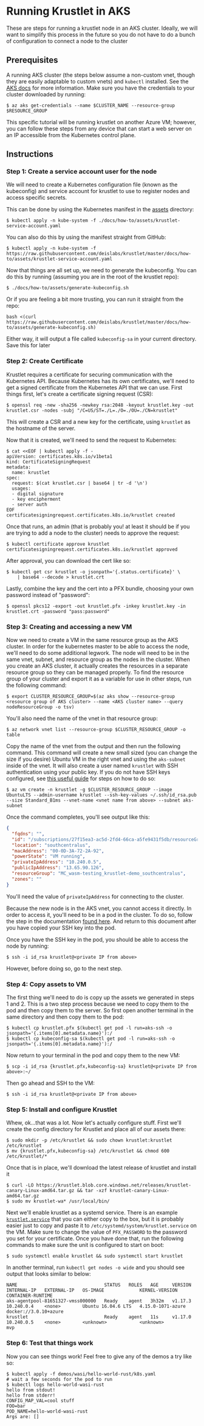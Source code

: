 # Running Krustlet in AKS

These are steps for running a krustlet node in an AKS cluster. Ideally, we will
want to simplify this process in the future so you do not have to do a bunch of
configuration to connect a node to the cluster

## Prerequisites
A running AKS cluster (the steps below assume a non-custom vnet, though they are
easily adaptable to custom vnets) and `kubectl` installed. See the [AKS
docs](https://docs.microsoft.com/en-us/azure/aks/tutorial-kubernetes-deploy-cluster)
for more information. Make sure you have the credentials to your cluster
downloaded by running:

```shell
$ az aks get-credentials --name $CLUSTER_NAME --resource-group $RESOURCE_GROUP
```

This specific tutorial will be running krustlet on another Azure VM; however,
you can follow these steps from any device that can start a web server on an IP
accessible from the Kubernetes control plane.

## Instructions

### Step 1: Create a service account user for the node
We will need to create a Kubernetes configuration file (known as the kubeconfig)
and service account for krustlet to use to register nodes and access specific
secrets.

This can be done by using the Kubernetes manifest in the [assets](./assets)
directory:

```shell
$ kubectl apply -n kube-system -f ./docs/how-to/assets/krustlet-service-account.yaml
```

You can also do this by using the manifest straight from GitHub:

```shell
$ kubectl apply -n kube-system -f https://raw.githubusercontent.com/deislabs/krustlet/master/docs/how-to/assets/krustlet-service-account.yaml
```

Now that things are all set up, we need to generate the kubeconfig. You can do
this by running (assuming you are in the root of the krustlet repo):

```shell
$ ./docs/how-to/assets/generate-kubeconfig.sh
```

Or if you are feeling a bit more trusting, you can run it straight from the
repo:
```shell
bash <(curl https://raw.githubusercontent.com/deislabs/krustlet/master/docs/how-to/assets/generate-kubeconfig.sh)
```

Either way, it will output a file called `kubeconfig-sa` in your current
directory. Save this for later

### Step 2: Create Certificate
Krustlet requires a certificate for securing communication with the Kubernetes
API. Because Kubernetes has its own certificates, we'll need to get a signed
certificate from the Kubernetes API that we can use. First things first, let's
create a certificate signing request (CSR):

```shell
$ openssl req -new -sha256 -newkey rsa:2048 -keyout krustlet.key -out krustlet.csr -nodes -subj "/C=US/ST=./L=./O=./OU=./CN=krustlet"
```

This will create a CSR and a new key for the certificate, using `krustlet` as
the hostname of the server.

Now that it is created, we'll need to send the request to Kubernetes:

```shell
$ cat <<EOF | kubectl apply -f -
apiVersion: certificates.k8s.io/v1beta1
kind: CertificateSigningRequest
metadata:
  name: krustlet
spec:
  request: $(cat krustlet.csr | base64 | tr -d '\n')
  usages:
  - digital signature
  - key encipherment
  - server auth
EOF
certificatesigningrequest.certificates.k8s.io/krustlet created
```

Once that runs, an admin (that is probably you! at least it should be if you are
trying to add a node to the cluster) needs to approve the request:

```shell
$ kubectl certificate approve krustlet
certificatesigningrequest.certificates.k8s.io/krustlet approved
```

After approval, you can download the cert like so:

```shell
$ kubectl get csr krustlet -o jsonpath='{.status.certificate}' \
    | base64 --decode > krustlet.crt
```

Lastly, combine the key and the cert into a PFX bundle, choosing your own
password instead of "password":

```shell
$ openssl pkcs12 -export -out krustlet.pfx -inkey krustlet.key -in krustlet.crt -password "pass:password"
```

### Step 3: Creating and accessing a new VM
Now we need to create a VM in the same resource group as the AKS cluster. In
order for the kubernetes master to be able to access the node, we'll need to do
some additional legwork. The node will need to be in the same vnet, subnet, and
resource group as the nodes in the cluster. When you create an AKS cluster, it
actually creates the resources in a separate resource group so they can be
managed properly. To find the resource group of your cluster and export it as a
variable for use in other steps, run the following command:

```shell
$ export CLUSTER_RESOURCE_GROUP=$(az aks show --resource-group <resource group of AKS cluster> --name <AKS cluster name> --query nodeResourceGroup -o tsv)
```

You'll also need the name of the vnet in that resource group:

```shell
$ az network vnet list --resource-group $CLUSTER_RESOURCE_GROUP -o table
```

Copy the name of the vnet from the output and then run the following command.
This command will create a new small sized (you can change the size if you
desire) Ubuntu VM in the right vnet and using the `aks-subnet` inside of the
vnet. It will also create a user named `krustlet` with SSH authentication using
your public key. If you do not have SSH keys configured, see [this useful
guide](https://help.github.com/en/github/authenticating-to-github/generating-a-new-ssh-key-and-adding-it-to-the-ssh-agent)
for steps on how to do so:

```shell
$ az vm create -n krustlet -g $CLUSTER_RESOURCE_GROUP --image UbuntuLTS --admin-username krustlet --ssh-key-values ~/.ssh/id_rsa.pub --size Standard_B1ms --vnet-name <vnet name from above> --subnet aks-subnet
```

Once the command completes, you'll see output like this:
```json
{
  "fqdns": "",
  "id": "/subscriptions/27f15ea3-ac5d-2fd4-66ca-a5fe9431f5db/resourceGroups/MC_wasm-testing_krustlet-demo_southcentralus/providers/Microsoft.Compute/virtualMachines/krustlet",
  "location": "southcentralus",
  "macAddress": "00-0D-3A-72-2A-92",
  "powerState": "VM running",
  "privateIpAddress": "10.240.0.5",
  "publicIpAddress": "13.65.90.126",
  "resourceGroup": "MC_wasm-testing_krustlet-demo_southcentralus",
  "zones": ""
}
```

You'll need the value of `privateIpAddress` for connecting to the cluster.

Because the new node is in the AKS vnet, you cannot access it directly. In order
to access it, you'll need to be in a pod in the cluster. To do so, follow the
step in the documentation [found
here](https://docs.microsoft.com/en-us/azure/aks/ssh). And return to this
document after you have copied your SSH key into the pod.

Once you have the SSH key in the pod, you should be able to access the node by
running:

```shell
$ ssh -i id_rsa krustlet@<private IP from above>
```

However, before doing so, go to the next step.

### Step 4: Copy assets to VM
The first thing we'll need to do is copy up the assets we generated in steps 1
and 2. This is a two step process because we need to copy them to the pod and
then copy them to the server. So first open another terminal in the same
directory and then copy them to the pod:

```shell
$ kubectl cp krustlet.pfx $(kubectl get pod -l run=aks-ssh -o jsonpath='{.items[0].metadata.name}'):/
$ kubectl cp kubeconfig-sa $(kubectl get pod -l run=aks-ssh -o jsonpath='{.items[0].metadata.name}'):/
```

Now return to your terminal in the pod and copy them to the new VM:

```shell
$ scp -i id_rsa {krustlet.pfx,kubeconfig-sa} krustlet@<private IP from above>:~/
```

Then go ahead and SSH to the VM:

```shell
$ ssh -i id_rsa krustlet@<private IP from above>
```

### Step 5: Install and configure Krustlet
Whew, ok...that was a lot. Now let's actually configure stuff. First we'll
create the config directory for Krustlet and place all of our assets there:

```shell
$ sudo mkdir -p /etc/krustlet && sudo chown krustlet:krustlet /etc/krustlet
$ mv {krustlet.pfx,kubeconfig-sa} /etc/krustlet && chmod 600 /etc/krustlet/*
```

Once that is in place, we'll download the latest release of krustlet and install
it

<!-- TODO: Add 0.1 link when released -->
```shell
$ curl -LO https://krustlet.blob.core.windows.net/releases/krustlet-canary-Linux-amd64.tar.gz && tar -xzf krustlet-canary-Linux-amd64.tar.gz
$ sudo mv krustlet-wa* /usr/local/bin/
```

Next we'll enable krustlet as a systemd service. There is an example
[`krustlet.service`](./assets/krustlet.service) that you can either copy to the
box, but it is probably easier just to copy and paste it to
`/etc/systemd/system/krustlet.service` on the VM. Make sure to change the value
of `PFX_PASSWORD` to the password you set for your certificate. Once you have
done that, run the following commands to make sure the unit is configured to
start on boot:

```shell
$ sudo systemctl enable krustlet && sudo systemctl start krustlet
```

In another terminal, run `kubectl get nodes -o wide` and you should see output
that looks similar to below:
```
NAME                                STATUS   ROLES   AGE     VERSION   INTERNAL-IP   EXTERNAL-IP   OS-IMAGE             KERNEL-VERSION      CONTAINER-RUNTIME
aks-agentpool-81651327-vmss000000   Ready    agent   3h32m   v1.17.3   10.240.0.4    <none>        Ubuntu 16.04.6 LTS   4.15.0-1071-azure   docker://3.0.10+azure
krustlet                            Ready    agent   11s     v1.17.0   10.240.0.5    <none>        <unknown>            <unknown>           mvp
```

### Step 6: Test that things work
Now you can see things work! Feel free to give any of the demos a try like so:

```shell
$ kubectl apply -f demos/wasi/hello-world-rust/k8s.yaml
# wait a few seconds for the pod to run
$ kubectl logs hello-world-wasi-rust
hello from stdout!
hello from stderr!
CONFIG_MAP_VAL=cool stuff
FOO=bar
POD_NAME=hello-world-wasi-rust
Args are: []
```
